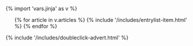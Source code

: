 {% import 'vars.jinja' as v %}
<div class="row gutters">
  <div class="column-16">
  <ul class="entry-list">
{% for article in v.articles %}
{% include '/includes/entrylist-item.html' %}
{% endfor %}
</ul>
  </div>
  <div class="column-8 sidebar">
{% include '/includes/doubleclick-advert.html' %}
  </div>
</div>
